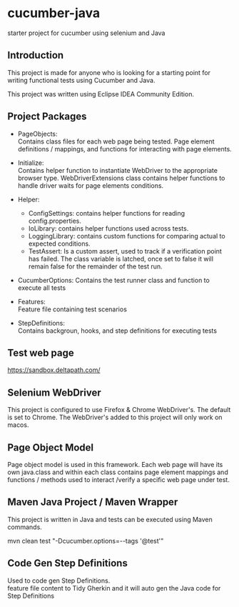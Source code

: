 
# cucumber-java
starter project for cucumber using selenium and Java


Introduction
------------
This project is made for anyone who is looking for a starting point for writing functional tests using Cucumber and Java.

This project was written using Eclipse IDEA Community Edition.   

Project Packages
-----
* PageObjects:  
Contains class files for each web page being tested.  Page element definitions / mappings, and functions for interacting with page elements.
 
* Initialize:  
Contains helper function to instantiate WebDriver to the appropriate browser type.  WebDriverExtensions class contains helper functions to handle driver waits for page elements conditions. 

* Helper:  
    - ConfigSettings: contains helper functions for reading config.properties.  
    - IoLibrary: contains helper functions used across tests.  
    - LoggingLibrary: contains custom functions for comparing actual to expected conditions.  
    - TestAssert: Is a custom assert, used to track if a verification point has failed.  The class variable is latched, once set to false it will remain false for the remainder of the test run. 

* CucumberOptions:
Contains the test runner class and function to execute all tests

* Features:  
Feature file containing test scenarios  

* StepDefinitions:  
Contains backgroun, hooks, and step definitions for executing tests


Test web page
-----
   https://sandbox.deltapath.com/


Selenium WebDriver
------------
This project is configured to use Firefox & Chrome WebDriver's.  The default is set to Chrome.  The WebDriver's added to this project will only work on macos.  


Page Object Model
-----
Page object model is used in this framework.  Each web page will have its own java.class and within each class contains page element mappings and functions / methods used to interact /verify a specific web page under test.  


Maven Java Project / Maven Wrapper
-----
This project is written in Java and tests can be executed using Maven commands. 

 mvn clean test "-Dcucumber.options=--tags '@test'" 


Code Gen Step Definitions
-----
Used to code gen Step Definitions.  
feature file content to Tidy Gherkin and it will auto gen the Java code for Step Definitions   

   
